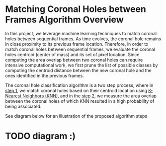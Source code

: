 # Matching Coronal Holes between Frames Algorithm Overview

In this project, we leverage machine learning techniques to match coronal holes between sequential frames. As time evolves,
the coronal hole remains in close proximity to its previous frame location. 
Therefore, in order to match coronal holes between sequential frames, we evaluate the coronal holes centroid (center of mass) and its set of pixel location. 
Since computing the area overlap between two coronal holes can require intensive computational work, we first prune the list 
of possible classes by computing the centroid distance between the new coronal hole and the ones identified in the previous frames. 


The coronal hole classification algorithm is a two step process, where in [step 1](knn.md), we match coronal holes based on
their centroid location using [K-Nearest Neighbors (KNN)](knn.md), and in the [step 2](areaoverlap.md), we measure the 
area overlap between the coronal holes of which KNN resulted in a high probability of being associated.
 
See diagram below for an illustration of the proposed algorithm steps


# TODO diagram :)
 
 
 